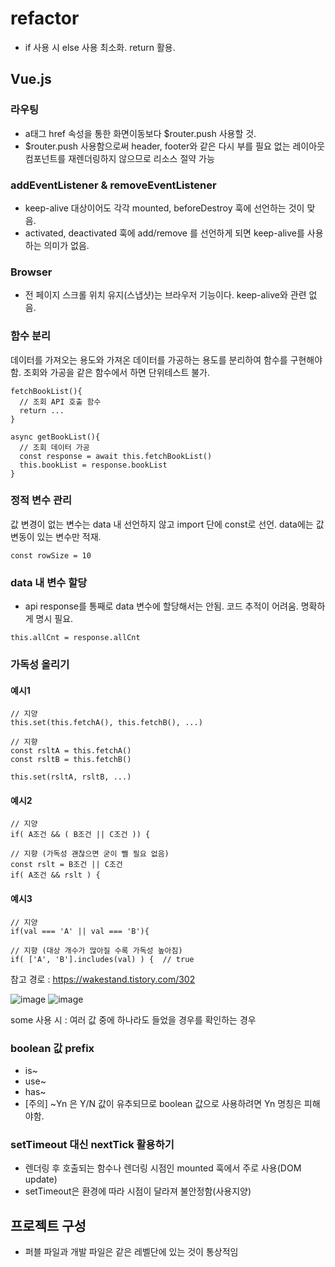 # refactor
* if 사용 시 else 사용 최소화. return 활용.

## Vue.js
### 라우팅
* a태그 href 속성을 통한 화면이동보다 $router.push 사용할 것.
* $router.push 사용함으로써 header, footer와 같은 다시 부를 필요 없는 레이아웃 컴포넌트를 재렌더링하지 않으므로 리소스 절약 가능

### addEventListener & removeEventListener
* keep-alive 대상이어도 각각 mounted, beforeDestroy 훅에 선언하는 것이 맞음.
* activated, deactivated 훅에 add/remove 를 선언하게 되면 keep-alive를 사용하는 의미가 없음.

### Browser
* 전 페이지 스크롤 위치 유지(스냅샷)는 브라우저 기능이다. keep-alive와 관련 없음.

### 함수 분리
데이터를 가져오는 용도와 가져온 데이터를 가공하는 용도를 분리하여 함수를 구현해야함.
조회와 가공을 같은 함수에서 하면 단위테스트 불가.

```
fetchBookList(){
  // 조회 API 호출 함수
  return ...
}
```
```
async getBookList(){
  // 조회 데이터 가공
  const response = await this.fetchBookList()
  this.bookList = response.bookList
}
```

### 정적 변수 관리
값 변경이 없는 변수는 data 내 선언하지 않고 import 단에 const로 선언. data에는 값 변동이 있는 변수만 적재.
```
const rowSize = 10
```

### data 내 변수 할당
* api response를 통째로 data 변수에 할당해서는 안됨. 코드 추적이 어려움. 명확하게 명시 필요.
```
this.allCnt = response.allCnt
```

### 가독성 올리기
#### 예시1
```
// 지양
this.set(this.fetchA(), this.fetchB(), ...)

// 지향
const rsltA = this.fetchA()
const rsltB = this.fetchB()

this.set(rsltA, rsltB, ...)
```

#### 예시2
```
// 지양
if( A조건 && ( B조건 || C조건 )) {

// 지향 (가독성 괜찮으면 굳이 뺄 필요 없음)
const rslt = B조건 || C조건
if( A조건 && rslt ) {
```

#### 예시3
```
// 지양
if(val === 'A' || val === 'B'){

// 지향 (대상 개수가 많아질 수록 가독성 높아짐)
if( ['A', 'B'].includes(val) ) {  // true
```

참고 경로 : https://wakestand.tistory.com/302

![image](https://user-images.githubusercontent.com/67194249/178448241-a12c5e3b-9267-4d2e-aacf-de788bda7e4c.png)
![image](https://user-images.githubusercontent.com/67194249/178448313-dd5e4bb3-b68f-4127-b7ae-c61e47b90f13.png)

some 사용 시 : 여러 값 중에 하나라도 들었을 경우를 확인하는 경우

### boolean 값 prefix
* is~
* use~
* has~
* [주의] ~Yn 은 Y/N 값이 유추되므로 boolean 값으로 사용하려면 Yn 명칭은 피해야함.

### setTimeout 대신 nextTick 활용하기
* 렌더링 후 호출되는 함수나 렌더링 시점인 mounted 훅에서 주로 사용(DOM update)
* setTimeout은 환경에 따라 시점이 달라져 불안정함(사용지양)


## 프로젝트 구성
* 퍼블 파일과 개발 파일은 같은 레벨단에 있는 것이 통상적임
